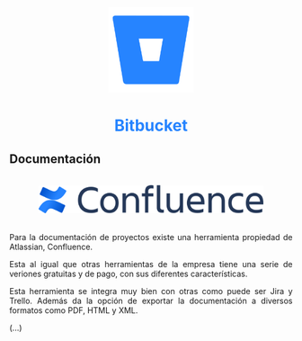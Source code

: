 <div align="center">

 <img src="../CI_CD/img/Bitbucket_logo.webp" width="30%"> 

# <p style="color:#2684FF"> Bitbucket </p>

</div>

<div align="justify">

## Documentación

<br>

<div align="center">

<img src="img/confluence_logo.png" width="400px">

</div>

<br>

Para la documentación de proyectos existe una herramienta propiedad de Atlassian, Confluence.

Esta al igual que otras herramientas de la empresa tiene una serie de veriones gratuitas y de pago, con sus diferentes características.

Esta herramienta se integra muy bien con otras como puede ser Jira y Trello. Además da la opción de exportar la documentación a diversos formatos como PDF, HTML y XML.

(...)

</div>

